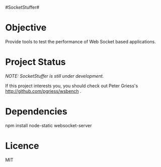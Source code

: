 #SocketStuffer#

# Objective #

Provide tools to test the performance of Web Socket based applications.

# Project Status #

*NOTE: SocketStuffer is still under development.*

If this project interests you, you should check out Peter Griess's http://github.com/pgriess/wsbench .

# Dependencies #

npm install node-static websocket-server

# Licence #
MIT

